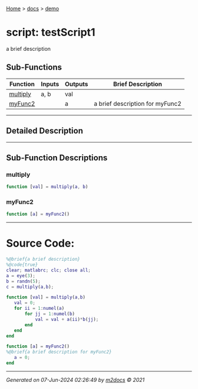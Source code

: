 [Home](../index.md) > [docs](../docs_index.md) > [demo](demo_index.md)  


# script: testScript1

a brief description

## Sub-Functions

| Function | Inputs | Outputs | Brief Description |
| -------- | ------ | ------- | ----------------- |
| [multiply](#multiply) | a, b | val |  |
| [myFunc2](#myfunc2) |  | a | a brief description for myFunc2 |


 ***

## Detailed Description



 ***

## Sub-Function Descriptions

 ### multiply

```matlab
function [val] = multiply(a, b)
```

 
 ### myFunc2

```matlab
function [a] = myFunc2()
```

 


 
 *** 

# Source Code:

 ```matlab 
 %@brief{a brief description}
%@code{true}
clear; matlabrc; clc; close all;
a = eye(3);
b = randn(5);
c = multiply(a,b);

function [val] = multiply(a,b)
    val = 0;
    for ii = 1:numel(a)
        for jj = 1:numel(b)
            val = val + a(ii)*b(jj);
        end
    end
end

function [a] = myFunc2()
%@brief{a brief description for myFunc2}
    a = 0;
end 
``` 
 
***

*Generated on 07-Jun-2024 02:26:49 by [m2docs](https://github.com/crgnam-research/m2docs) © 2021*
